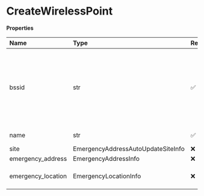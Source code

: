 # CreateWirelessPoint

**Properties**

| Name               | Type                               | Required | Description                                                                                                                                                         |
| :----------------- | :--------------------------------- | :------- | :------------------------------------------------------------------------------------------------------------------------------------------------------------------ |
| bssid              | str                                | ✅       | Unique 48-bit identifier of wireless access point that follows MAC address conventions. Mask: XX:XX:XX:XX:XX:XX, where X can be a symbol in the range of 0-9 or A-F |
| name               | str                                | ✅       | Wireless access point name                                                                                                                                          |
| site               | EmergencyAddressAutoUpdateSiteInfo | ❌       |                                                                                                                                                                     |
| emergency_address  | EmergencyAddressInfo               | ❌       |                                                                                                                                                                     |
| emergency_location | EmergencyLocationInfo              | ❌       | Emergency response location information                                                                                                                             |

<!-- This file was generated by liblab | https://liblab.com/ -->
